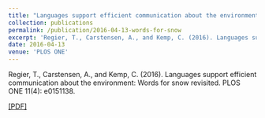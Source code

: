 ```yaml
---
title: "Languages support efficient communication about the environment: Words for snow revisited"
collection: publications
permalink: /publication/2016-04-13-words-for-snow
excerpt: 'Regier, T., Carstensen, A., and Kemp, C. (2016). Languages support efficient communication about the environment: Words for snow revisited. PLOS ONE 11(4): e0151138. [[PDF]](http://abcarstensen.github.io/files/RegierCarstensenKemp2016_Languages-support-efficient-communication.pdf)'
date: 2016-04-13
venue: 'PLOS ONE'
---
```

Regier, T., Carstensen, A., and Kemp, C. (2016). Languages support efficient communication about the environment: Words for snow revisited. PLOS ONE 11(4): e0151138. 

[[PDF]](http://abcarstensen.github.io/files/RegierCarstensenKemp2016_Languages-support-efficient-communication.pdf)